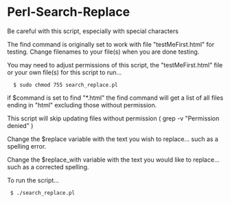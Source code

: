 # Perl-Search-Replace

Be careful with this script, especially with special characters

The find command is originally set to work with file "testMeFirst.html" for testing. Change filenames to your file(s) when you are done testing.

You may need to adjust permissions of this script, the "testMeFirst.html" file or your own file(s) for this script to run... 

      $ sudo chmod 755 search_replace.pl

if $command is set to find "*.html" the find command will get a list of all files ending in "html"  excluding those without permission.

This script will skip updating files without permission ( grep -v "Permission denied" )

Change the $replace variable with the text you wish to replace... such as a spelling error.

Change the $replace_with variable with the text you would like to replace... such as a corrected spelling.

To run the script...
            
     $ ./search_replace.pl
